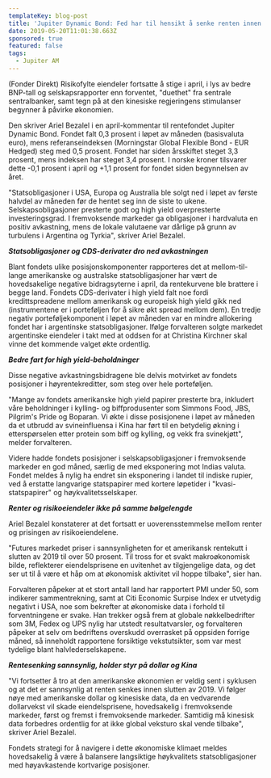 ```yaml
---
templateKey: blog-post
title: 'Jupiter Dynamic Bond: Fed har til hensikt å senke renten innen årets slutt'
date: 2019-05-20T11:01:38.663Z
sponsored: true
featured: false
tags:
  - Jupiter AM
---
```

(Fonder Direkt) Risikofylte eiendeler fortsatte å stige i april, i lys av bedre BNP-tall og selskapsrapporter enn forventet, "duethet" fra sentrale sentralbanker, samt tegn på at den kinesiske regjeringens stimulanser begynner å påvirke økonomien.



Den skriver Ariel Bezalel i en april-kommentar til rentefondet Jupiter Dynamic Bond. Fondet falt 0,3 prosent i løpet av måneden (basisvaluta euro), mens referanseindeksen (Morningstar Global Flexible Bond - EUR Hedged) steg med 0,5 prosent. Fondet har siden årsskiftet steget 3,3 prosent, mens indeksen har steget 3,4 prosent. I norske kroner tilsvarer dette -0,1 prosent i april og +1,1 prosent for fondet siden begynnelsen av året.



"Statsobligasjoner i USA, Europa og Australia ble solgt ned i løpet av første halvdel av måneden før de hentet seg inn de siste to ukene. Selskapsobligasjoner presterte godt og high yield overpresterte investeringsgrad. I fremvoksende markeder ga obligasjoner i hardvaluta en positiv avkastning, mens de lokale valutaene var dårlige på grunn av turbulens i Argentina og Tyrkia", skriver Ariel Bezalel.



_**Statsobligasjoner og CDS-derivater dro ned avkastningen**_



Blant fondets ulike posisjonskomponenter rapporteres det at mellom-til-lange amerikanske og australske statsobligasjoner har vært de hovedsakelige negative bidragsyterne i april, da rentekurvene ble brattere i begge land. Fondets CDS-derivater i high yield falt noe fordi kredittspreadene mellom amerikansk og europeisk high yield gikk ned (instrumentene er i porteføljen for å sikre økt spread mellom dem). En tredje negativ porteføljekomponent i løpet av måneden var en mindre allokering fondet har i argentinske statsobligasjoner. Ifølge forvalteren solgte markedet argentinske eiendeler i takt med at oddsen for at Christina Kirchner skal vinne det kommende valget økte ordentlig.



_**Bedre fart for high yield-beholdninger**_



Disse negative avkastningsbidragene ble delvis motvirket av fondets posisjoner i høyrentekreditter, som steg over hele porteføljen.



"Mange av fondets amerikanske high yield papirer presterte bra, inkludert våre beholdninger i kylling- og biffprodusenter som Simmons Food, JBS, Pilgrim's Pride og Boparan. Vi økte i disse posisjonene i løpet av måneden da et utbrudd av svineinfluensa i Kina har ført til en betydelig økning i etterspørselen etter protein som biff og kylling, og vekk fra svinekjøtt", melder forvalteren.



Videre hadde fondets posisjoner i selskapsobligasjoner i fremvoksende markeder en god måned, særlig de med eksponering mot Indias valuta. Fondet meldes å nylig ha endret sin eksponering i landet til indiske rupier, ved å erstatte langvarige statspapirer med kortere løpetider i "kvasi-statspapirer" og høykvalitetsselskaper.



**_Renter og risikoeiendeler ikke på samme bølgelengde_**



Ariel Bezalel konstaterer at det fortsatt er uoverensstemmelse mellom renter og prisingen av risikoeiendelene.



"Futures markedet priser i sannsynligheten for et amerikansk rentekutt i slutten av 2019 til over 50 prosent. Til tross for et svakt makroøkonomisk bilde, reflekterer eiendelsprisene en uvitenhet av tilgjengelige data, og det ser ut til å være et håp om at økonomisk aktivitet vil hoppe tilbake", sier han.



Forvalteren påpeker at et stort antall land har rapportert PMI under 50, som indikerer sammentrekning, samt at Citi Economic Surpise Index er utvetydig negativt i USA, noe som bekrefter at økonomiske data i forhold til forventningene er svake. Han trekker også frem at globale nøkkelbedrifter som 3M, Fedex og UPS nylig har utstedt resultatvarsler, og forvalteren påpeker at selv om bedriftens overskudd overrasket på oppsiden forrige måned, så inneholdt rapportene forsiktige vekstutsikter, som var mest tydelige blant halvlederselskapene.



**_Rentesenking sannsynlig, holder styr på dollar og Kina_**



"Vi fortsetter å tro at den amerikanske økonomien er veldig sent i syklusen og at det er sannsynlig at renten senkes innen slutten av 2019. Vi følger nøye med amerikanske dollar og kinesiske data, da en vedvarende dollarvekst vil skade eiendelsprisene, hovedsakelig i fremvoksende markeder, først og fremst i fremvoksende markeder. Samtidig må kinesisk data forbedres ordentlig for at ikke global veksturo skal vende tilbake", skriver Ariel Bezalel.



Fondets strategi for å navigere i dette økonomiske klimaet meldes hovedsakelig å være å balansere langsiktige høykvalitets statsobligasjoner med høyavkastende kortvarige posisjoner.
